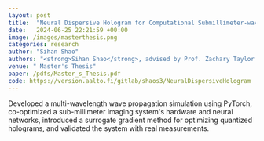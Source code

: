```yaml
---
layout: post
title:  "Neural Dispersive Hologram for Computational Submillimeter-wave Imaging"
date:   2024-06-25 22:21:59 +00:00
image: /images/masterthesis.png
categories: research
author: "Sihan Shao"
authors: "<strong>Sihan Shao</strong>, advised by Prof. Zachary Taylor and D.Sc. Aleksi Tamminen."
venue: " Master's Thesis"
paper: /pdfs/Master_s_Thesis.pdf
code: https://version.aalto.fi/gitlab/shaos3/NeuralDispersiveHologram
---
```

Developed a multi-wavelength wave propagation simulation using PyTorch, co-optimized a sub-millimeter imaging system's hardware and neural networks, introduced a surrogate gradient method for optimizing quantized holograms, and validated the system with real measurements.
